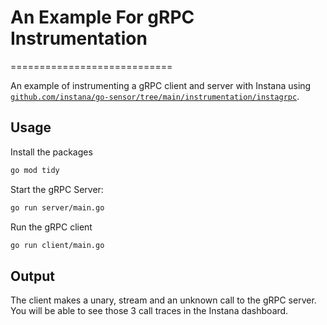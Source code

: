 # An Example For gRPC Instrumentation
============================

An example of instrumenting a gRPC client and server with Instana using [`github.com/instana/go-sensor/tree/main/instrumentation/instagrpc`](https://pkg.go.dev/github.com/instana/go-sensor/instrumentation/instagrpc).


## Usage

Install the packages 

```bash
go mod tidy
```

Start the gRPC Server:

```bash
go run server/main.go
```

Run the gRPC client

```bash
go run client/main.go
```

## Output

The client makes a unary, stream and an unknown call to the gRPC server. You will be able to see those 3 call traces in the Instana dashboard.
